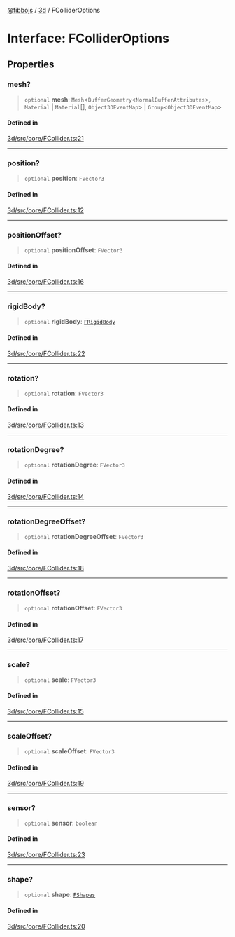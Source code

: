 [@fibbojs](/api/index) / [3d](/api/3d) / FColliderOptions

# Interface: FColliderOptions

## Properties

### mesh?

> `optional` **mesh**: `Mesh`\<`BufferGeometry`\<`NormalBufferAttributes`\>, `Material` \| `Material`[], `Object3DEventMap`\> \| `Group`\<`Object3DEventMap`\>

#### Defined in

[3d/src/core/FCollider.ts:21](https://github.com/fibbojs/fibbo/blob/fe513db46f793b2520946de03583c9b4464b47bc/packages/3d/src/core/FCollider.ts#L21)

***

### position?

> `optional` **position**: `FVector3`

#### Defined in

[3d/src/core/FCollider.ts:12](https://github.com/fibbojs/fibbo/blob/fe513db46f793b2520946de03583c9b4464b47bc/packages/3d/src/core/FCollider.ts#L12)

***

### positionOffset?

> `optional` **positionOffset**: `FVector3`

#### Defined in

[3d/src/core/FCollider.ts:16](https://github.com/fibbojs/fibbo/blob/fe513db46f793b2520946de03583c9b4464b47bc/packages/3d/src/core/FCollider.ts#L16)

***

### rigidBody?

> `optional` **rigidBody**: [`FRigidBody`](../classes/FRigidBody.md)

#### Defined in

[3d/src/core/FCollider.ts:22](https://github.com/fibbojs/fibbo/blob/fe513db46f793b2520946de03583c9b4464b47bc/packages/3d/src/core/FCollider.ts#L22)

***

### rotation?

> `optional` **rotation**: `FVector3`

#### Defined in

[3d/src/core/FCollider.ts:13](https://github.com/fibbojs/fibbo/blob/fe513db46f793b2520946de03583c9b4464b47bc/packages/3d/src/core/FCollider.ts#L13)

***

### rotationDegree?

> `optional` **rotationDegree**: `FVector3`

#### Defined in

[3d/src/core/FCollider.ts:14](https://github.com/fibbojs/fibbo/blob/fe513db46f793b2520946de03583c9b4464b47bc/packages/3d/src/core/FCollider.ts#L14)

***

### rotationDegreeOffset?

> `optional` **rotationDegreeOffset**: `FVector3`

#### Defined in

[3d/src/core/FCollider.ts:18](https://github.com/fibbojs/fibbo/blob/fe513db46f793b2520946de03583c9b4464b47bc/packages/3d/src/core/FCollider.ts#L18)

***

### rotationOffset?

> `optional` **rotationOffset**: `FVector3`

#### Defined in

[3d/src/core/FCollider.ts:17](https://github.com/fibbojs/fibbo/blob/fe513db46f793b2520946de03583c9b4464b47bc/packages/3d/src/core/FCollider.ts#L17)

***

### scale?

> `optional` **scale**: `FVector3`

#### Defined in

[3d/src/core/FCollider.ts:15](https://github.com/fibbojs/fibbo/blob/fe513db46f793b2520946de03583c9b4464b47bc/packages/3d/src/core/FCollider.ts#L15)

***

### scaleOffset?

> `optional` **scaleOffset**: `FVector3`

#### Defined in

[3d/src/core/FCollider.ts:19](https://github.com/fibbojs/fibbo/blob/fe513db46f793b2520946de03583c9b4464b47bc/packages/3d/src/core/FCollider.ts#L19)

***

### sensor?

> `optional` **sensor**: `boolean`

#### Defined in

[3d/src/core/FCollider.ts:23](https://github.com/fibbojs/fibbo/blob/fe513db46f793b2520946de03583c9b4464b47bc/packages/3d/src/core/FCollider.ts#L23)

***

### shape?

> `optional` **shape**: [`FShapes`](../enumerations/FShapes.md)

#### Defined in

[3d/src/core/FCollider.ts:20](https://github.com/fibbojs/fibbo/blob/fe513db46f793b2520946de03583c9b4464b47bc/packages/3d/src/core/FCollider.ts#L20)
